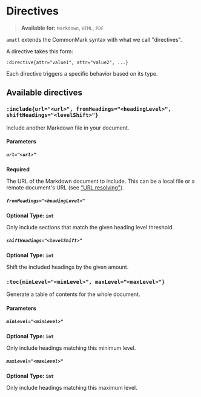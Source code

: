 # Directives

> **Available for:** `Markdown`, `HTML`, `PDF`

`amatl` extends the CommonMark syntax with what we call "directives".

A directive takes this form:

```
:directive{attr="value1", attr="value2", ...}
```

Each directive triggers a specific behavior based on its type.

## Available directives

### `:include{url="<url>", fromHeadings="<headingLevel>", shiftHeadings="<levelShift>"}`

Include another Markdown file in your document.

#### Parameters

##### `url="<url>"`

**Required**

The URL of the Markdown document to include. This can be a local file or a remote document's URL (see ["URL resolving"](../url-resolving/README.md)).

##### `fromHeadings="<headingLevel>"`

**Optional**
**Type: `int`**

Only include sections that match the given heading level threshold.

##### `shiftHeadings="<levelShift>"`

**Optional**
**Type: `int`**

Shift the included headings by the given amount.

### `:toc{minLevel="<minLevel>", maxLevel="<maxLevel>"}`

Generate a table of contents for the whole document.

#### Parameters

##### `minLevel="<minLevel>"`

**Optional**
**Type: `int`**

Only include headings matching this minimum level.

##### `maxLevel="<maxLevel>"`

**Optional**
**Type: `int`**

Only include headings matching this maximum level.
